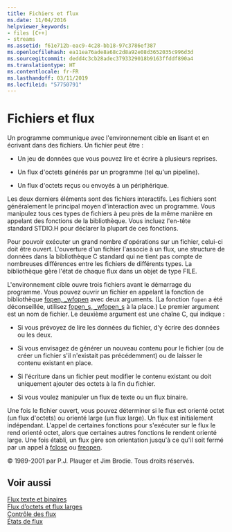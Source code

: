 ```yaml
---
title: Fichiers et flux
ms.date: 11/04/2016
helpviewer_keywords:
- files [C++]
- streams
ms.assetid: f61e712b-eac9-4c28-bb18-97c3786ef387
ms.openlocfilehash: ea11ea76ade8a68c2d8a92e08d3652035c996d3d
ms.sourcegitcommit: dedd4c3cb28adec3793329018b9163ffddf890a4
ms.translationtype: HT
ms.contentlocale: fr-FR
ms.lasthandoff: 03/11/2019
ms.locfileid: "57750791"
---
```

# <a name="files-and-streams"></a>Fichiers et flux

Un programme communique avec l'environnement cible en lisant et en écrivant dans des fichiers. Un fichier peut être :

- Un jeu de données que vous pouvez lire et écrire à plusieurs reprises.

- Un flux d'octets générés par un programme (tel qu'un pipeline).

- Un flux d'octets reçus ou envoyés à un périphérique.

Les deux derniers éléments sont des fichiers interactifs. Les fichiers sont généralement le principal moyen d'interaction avec un programme. Vous manipulez tous ces types de fichiers à peu près de la même manière en appelant des fonctions de la bibliothèque. Vous incluez l'en-tête standard STDIO.H pour déclarer la plupart de ces fonctions.

Pour pouvoir exécuter un grand nombre d'opérations sur un fichier, celui-ci doit être ouvert. L'ouverture d'un fichier l'associe à un flux, une structure de données dans la bibliothèque C standard qui ne tient pas compte de nombreuses différences entre les fichiers de différents types. La bibliothèque gère l'état de chaque flux dans un objet de type FILE.

L'environnement cible ouvre trois fichiers avant le démarrage du programme. Vous pouvez ouvrir un fichier en appelant la fonction de bibliothèque [fopen, _wfopen](../c-runtime-library/reference/fopen-wfopen.md) avec deux arguments. (La fonction `fopen` a été déconseillée, utilisez [fopen_s, _wfopen_s](../c-runtime-library/reference/fopen-s-wfopen-s.md) à la place.) Le premier argument est un nom de fichier. Le deuxième argument est une chaîne C, qui indique :

- Si vous prévoyez de lire les données du fichier, d'y écrire des données ou les deux.

- Si vous envisagez de générer un nouveau contenu pour le fichier (ou de créer un fichier s'il n'existait pas précédemment) ou de laisser le contenu existant en place.

- Si l'écriture dans un fichier peut modifier le contenu existant ou doit uniquement ajouter des octets à la fin du fichier.

- Si vous voulez manipuler un flux de texte ou un flux binaire.

Une fois le fichier ouvert, vous pouvez déterminer si le flux est orienté octet (un flux d'octets) ou orienté large (un flux large). Un flux est initialement indépendant. L'appel de certaines fonctions pour s'exécuter sur le flux le rend orienté octet, alors que certaines autres fonctions le rendent orienté large. Une fois établi, un flux gère son orientation jusqu'à ce qu'il soit fermé par un appel à [fclose](../c-runtime-library/reference/fclose-fcloseall.md) ou [freopen](../c-runtime-library/reference/freopen-wfreopen.md).

© 1989-2001 par P.J. Plauger et Jim Brodie. Tous droits réservés.

## <a name="see-also"></a>Voir aussi

[Flux texte et binaires](../c-runtime-library/text-and-binary-streams.md)<br/>
[Flux d’octets et flux larges](../c-runtime-library/byte-and-wide-streams.md)<br/>
[Contrôle des flux](../c-runtime-library/controlling-streams.md)<br/>
[États de flux](../c-runtime-library/stream-states.md)
